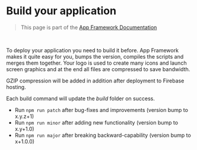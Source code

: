 # Build your application

> This page is part of the [App Framework Documentation](../DOCUMENTATION.md)

<br />

To deploy your application you need to build it before. App Framework makes it quite easy for you, bumps the version, compiles the scripts and merges them together. Your logo is used to create many icons and launch screen graphics and at the end all files are compressed to save bandwidth.

GZIP compression will be added in addition after deployment to Firebase hosting.

Each build command will update the *build* folder on success.

- Run `npm run patch` after bug-fixes and improvements (version bump to x.y.z+1)
- Run `npm run minor` after adding new functionality (version bump to x.y+1.0)
- Run `npm run major` after breaking backward-capability (version bump to x+1.0.0)
